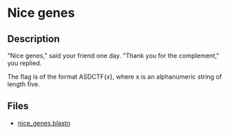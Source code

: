 # Nice genes

## Description

"Nice genes," said your friend one day.
"Thank you for the complement," you replied.

The flag is of the format ASDCTF{x}, where x is an alphanumeric string of length five.

## Files

* [nice_genes.blastn](files/nice_genes.blastn)

